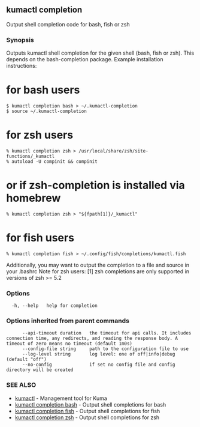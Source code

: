 ---
---
## kumactl completion

Output shell completion code for bash, fish or zsh

### Synopsis


Outputs kumactl shell completion for the given shell (bash, fish or zsh).
This depends on the bash-completion package.  Example installation instructions:
# for bash users
	$ kumactl completion bash > ~/.kumactl-completion
	$ source ~/.kumactl-completion

# for zsh users
	% kumactl completion zsh > /usr/local/share/zsh/site-functions/_kumactl
	% autoload -U compinit && compinit
# or if zsh-completion is installed via homebrew
    % kumactl completion zsh > "${fpath[1]}/_kumactl"

# for fish users
	% kumactl completion fish > ~/.config/fish/completions/kumactl.fish

Additionally, you may want to output the completion to a file and source in your .bashrc
Note for zsh users: [1] zsh completions are only supported in versions of zsh >= 5.2


### Options

```
  -h, --help   help for completion
```

### Options inherited from parent commands

```
      --api-timeout duration   the timeout for api calls. It includes connection time, any redirects, and reading the response body. A timeout of zero means no timeout (default 1m0s)
      --config-file string     path to the configuration file to use
      --log-level string       log level: one of off|info|debug (default "off")
      --no-config              if set no config file and config directory will be created
```

### SEE ALSO

* [kumactl](kumactl)	 - Management tool for Kuma
* [kumactl completion bash](kumactl_completion_bash)	 - Output shell completions for bash
* [kumactl completion fish](kumactl_completion_fish)	 - Output shell completions for fish
* [kumactl completion zsh](kumactl_completion_zsh)	 - Output shell completions for zsh

